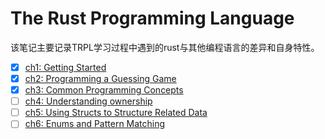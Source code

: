 # The Rust Programming Language

该笔记主要记录TRPL学习过程中遇到的rust与其他编程语言的差异和自身特性。

- [x] [ch1: Getting Started](./notes/ch1.md)
- [x] [ch2: Programming a Guessing Game](./notes/ch2.md)
- [x] [ch3: Common Programming Concepts](./notes/ch3.md)
- [ ] [ch4: Understanding ownership](./notes/ch4.md)
- [ ] [ch5: Using Structs to Structure Related Data](./notes/ch5.md)
- [ ] [ch6: Enums and Pattern Matching](./notes/ch6.md)
